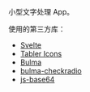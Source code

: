 小型文字处理 App。

使用的第三方库：

- [Svelte](https://svelte.dev)
- [Tabler Icons](https://tablericons.com/)
- [Bulma](https://bulma.io/)
- [bulma-checkradio](https://wikiki.github.io/form/checkradio/)
- [js-base64](https://github.com/dankogai/js-base64)
